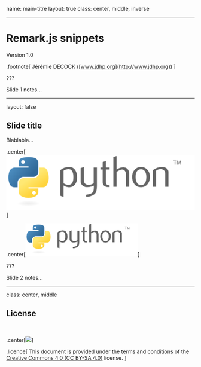 name: main-titre
layout: true
class: center, middle, inverse

---

# Remark.js snippets

Version 1.0

.footnote[
Jérémie DECOCK ([www.jdhp.org](http://www.jdhp.org))
]

???

Slide 1 notes...

---

layout: false

## Slide title

Blablabla...

.center[![Logo](figs/python_logo.svg)]

.center[<img src="figs/python_logo.svg" width="300">]

???

Slide 2 notes...

---

class: center, middle

## License

<br />

.center[<a href="http://creativecommons.org/licenses/by-sa/4.0/"><img src="figs/logos/cc/cc_by_sa.svg" width="200"></a>]

.licence[
This document is provided under the terms and conditions of the<br />
[Creative Commons 4.0 (CC BY-SA 4.0)](http://creativecommons.org/licenses/by-sa/4.0/)
license.
]
